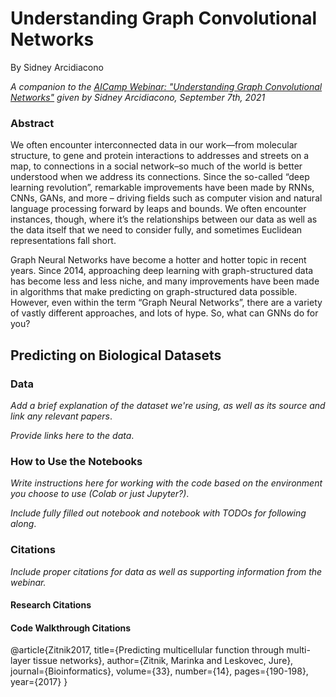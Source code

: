 # Understanding Graph Convolutional Networks

By Sidney Arcidiacono

*A companion to the [AICamp Webinar: "Understanding Graph Convolutional Networks"](https://www.aicamp.ai/event/eventdetails/W2021090710) given by Sidney Arcidiacono, September 7th, 2021*

### Abstract

We often encounter interconnected data in our work—from molecular structure, to gene and protein interactions to addresses and streets on a map, to connections in a social network–so much of the world is better understood when we address its connections.
Since the so-called “deep learning revolution”, remarkable improvements have been made by RNNs, CNNs, GANs, and more – driving fields such as computer vision and natural language processing forward by leaps and bounds. We often encounter instances, though, where it’s the relationships between our data as well as the data itself that we need to consider fully, and sometimes Euclidean representations fall short.

Graph Neural Networks have become a hotter and hotter topic in recent years. Since 2014, approaching deep learning with graph-structured data has become less and less niche, and many improvements have been made in algorithms that make predicting on graph-structured data possible. However, even within the term “Graph Neural Networks”, there are a variety of vastly different approaches, and lots of hype. So, what can GNNs do for you?

## Predicting on Biological Datasets

### Data

*Add a brief explanation of the dataset we're using, as well as its source and link any relevant papers*.

*Provide links here to the data*.


### How to Use the Notebooks

*Write instructions here for working with the code based on the environment you choose to use (Colab or just Jupyter?)*.

*Include fully filled out notebook and notebook with TODOs for following along*.

### Citations

*Include proper citations for data as well as supporting information from the webinar.*


#### Research Citations

#### Code Walkthrough Citations

@article{Zitnik2017,
  title={Predicting multicellular function through multi-layer tissue networks},
  author={Zitnik, Marinka and Leskovec, Jure},
  journal={Bioinformatics},
  volume={33},
  number={14},
  pages={190-198},
  year={2017}
}
